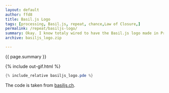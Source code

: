 ```yaml
---   
layout: default
author: ffd8
title: Basil.js Logo
tags: [processing, Basil.js, repeat, chance,Law of Closure,]
permalink: /repeat/basiljs-logo/
summary: Okay. I know totaly wired to have the Basil.js logo made in Processing. The right tool for the right job. Processing handles the creation of animations way better then Basil.js does
archive: basiljs_logo.zip

---  
```


<div class="hero">{{ page.summary }}</div>

<!-- more -->

{% include out-gif.html %}

```java
{% include_relative basiljs_logo.pde %}
```

The code is taken from [basiljs.ch](http://basiljs.ch/).  
